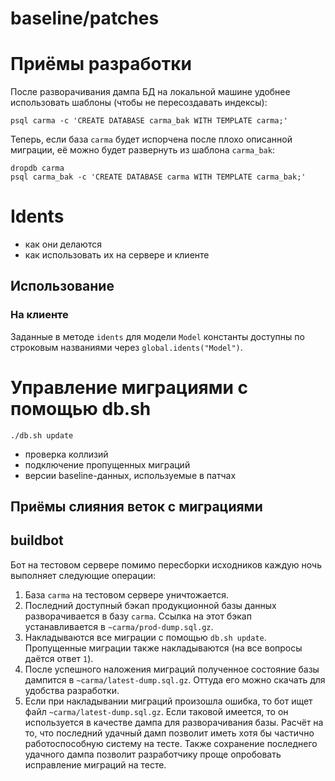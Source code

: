# baseline/patches

# Приёмы разработки

После разворачивания дампа БД на локальной машине удобнее использовать шаблоны (чтобы не пересоздавать индексы):

    psql carma -c 'CREATE DATABASE carma_bak WITH TEMPLATE carma;'

Теперь, если база `carma` будет испорчена после плохо описанной миграции, её можно будет развернуть из шаблона `carma_bak`:

    dropdb carma
    psql carma_bak -c 'CREATE DATABASE carma WITH TEMPLATE carma_bak;'

# Idents

* как они делаются
* как использовать их на сервере и клиенте

## Использование

### На клиенте

Заданные в методе `idents` для модели `Model` константы доступны по строковым названиями через `global.idents("Model")`.

# Управление миграциями с помощью db.sh

```
./db.sh update
```

* проверка коллизий
* подключение пропущенных миграций
* версии baseline-данных, используемые в патчах

## Приёмы слияния веток с миграциями

## buildbot

Бот на тестовом сервере помимо пересборки исходников каждую ночь выполняет следующие операции:

1. База `carma` на тестовом сервере уничтожается.
2. Последний доступный бэкап продукционной базы данных разворачивается в базу `carma`. Ссылка на этот бэкап устанавливается в `~carma/prod-dump.sql.gz`.
3. Накладываются все миграции с помощью `db.sh update`. Пропущенные миграции также накладываются (на все вопросы даётся ответ `1`).
4. После успешного наложения миграций полученное состояние базы дампится в `~carma/latest-dump.sql.gz`. Оттуда его можно скачать для удобства разработки.
4. Если при накладывании миграций произошла ошибка, то бот ищет файл `~carma/latest-dump.sql.gz`. Если таковой имеется, то он используется в качестве дампа для разворачивания базы. Расчёт на то, что последний удачный дамп позволит иметь хотя бы частично работоспособную систему на тесте. Также сохранение последнего удачного дампа позволит разработчику проще опробовать исправление миграций на тесте.